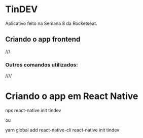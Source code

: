 # TinDEV

Aplicativo feito na Semana 8 da Rocketseat.

## Criando o app frontend 

///

### Outros comandos utilizados:

////

# Criando o app em React Native

npx react-native init tindev

ou 

yarn global add react-native-cli
react-native init tindev
